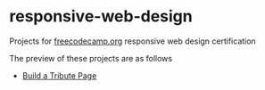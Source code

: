 # responsive-web-design
Projects for [freecodecamp.org](https://www.freecodecamp.org/learn/responsive-web-design/) responsive web design certification

The preview of these projects are as follows
- [Build a Tribute Page](https://codepen.io/dinesh-prabhu/full/xxrZXov)
